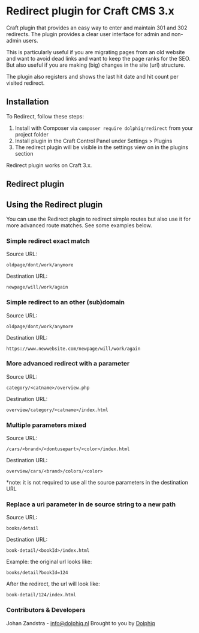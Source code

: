 # Redirect plugin for Craft CMS 3.x

Craft plugin that provides an easy way to enter and maintain 301 and 302 redirects. The plugin provides a clear user interface for admin and non-admin users.

This is particularly useful if you are migrating pages from an old website and want to avoid dead links and want to keep the page ranks for the SEO. But also useful if you are making (big) changes in the site (url) structure.

The plugin also registers and shows the last hit date and hit count per visited redirect.

## Installation

To Redirect, follow these steps:

1. Install with Composer via `composer require dolphiq/redirect` from your project folder
2. Install plugin in the Craft Control Panel under Settings > Plugins
3. The redirect plugin will be visible in the settings view on in the plugins section

Redirect plugin works on Craft 3.x.

## Redirect plugin


## Using the Redirect plugin

You can use the Redirect plugin to redirect simple routes but also use it for more advanced route matches. See some examples below.

### Simple redirect exact match
Source URL:
```
oldpage/dont/work/anymore
```
Destination URL:
```
newpage/will/work/again
```

### Simple redirect to an other (sub)domain
Source URL:
```
oldpage/dont/work/anymore
```
Destination URL:
```
https://www.newwebsite.com/newpage/will/work/again
```

### More advanced redirect with a parameter
Source URL:
```
category/<catname>/overview.php
```
Destination URL:
```
overview/category/<catname>/index.html
```

### Multiple parameters mixed
Source URL:
```
/cars/<brand>/<dontusepart>/<color>/index.html
```
Destination URL:
```
overview/cars/<brand>/colors/<color>
```
*note: it is not required to use all the source parameters in the destination URL

### Replace a uri parameter in de source string to a new path

Source URL:
```
books/detail
```
Destination URL:
```
book-detail/<bookId>/index.html
```

Example: the original url looks like:
```
books/detail?bookId=124
```

After the redirect, the url will look like:
```
book-detail/124/index.html
```

### Contributors & Developers
Johan Zandstra - info@dolphiq.nl
Brought to you by [Dolphiq](https://dolphiq.nl)
